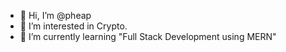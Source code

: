 - 👋 Hi, I’m @pheap
- 👀 I’m interested in Crypto.
- 🌱 I’m currently learning "Full Stack Development using MERN"
